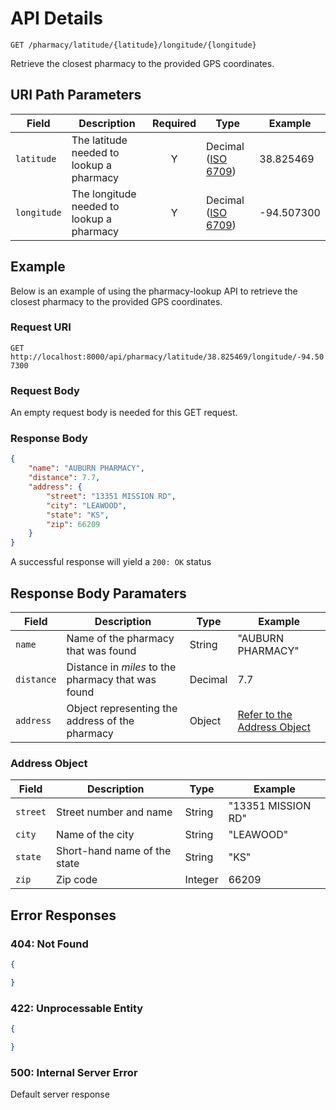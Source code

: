 # API Details

`GET /pharmacy/latitude/{latitude}/longitude/{longitude}`

Retrieve the closest pharmacy to the provided GPS coordinates.

## URI Path Parameters
| Field       | Description                               | Required | Type                                                              | Example    |
| ----------- | ----------------------------------------- |:--------:| ---------------------------------------------------------------------- | ---------- |
| `latitude`  | The latitude needed to lookup a pharmacy  |    Y     | Decimal ([ISO 6709](https://en.wikipedia.org/wiki/ISO_6709#Latitude))  | 38.825469  |
| `longitude` | The longitude needed to lookup a pharmacy |    Y     | Decimal ([ISO 6709](https://en.wikipedia.org/wiki/ISO_6709#longitude)) | -94.507300 |

## Example
Below is an example of using the pharmacy-lookup API to retrieve the closest pharmacy to the provided GPS coordinates.
### Request URI

`GET http://localhost:8000/api/pharmacy/latitude/38.825469/longitude/-94.507300`

### Request Body
An empty request body is needed for this GET request.

### Response Body
```json
{
    "name": "AUBURN PHARMACY",
    "distance": 7.7,
    "address": {
        "street": "13351 MISSION RD",
        "city": "LEAWOOD",
        "state": "KS",
        "zip": 66209
    }
}
```
A successful response will yield a `200: OK` status

## Response Body Paramaters
| Field      | Description                                        | Type    | Example                                        |
| ---------- | -------------------------------------------------- | ------- | ---------------------------------------------- |
| `name`     | Name of the pharmacy that was found                | String  | "AUBURN PHARMACY"                              |
| `distance` | Distance in _miles_ to the pharmacy that was found | Decimal | 7.7                                            |
| `address`  | Object representing the address of the pharmacy    | Object  | [Refer to the Address Object](#address-object) |

### Address Object
| Field    | Description                  | Type    | Example            |
| -------- | ---------------------------- | ------- | ------------------ |
| `street` | Street number and name       | String  | "13351 MISSION RD" |
| `city`   | Name of the city             | String  | "LEAWOOD"          |
| `state`  | Short-hand name of the state | String  | "KS"               |
| `zip`    | Zip code                     | Integer | 66209              |

## Error Responses
### 404: Not Found
```json
{

}
```

### 422: Unprocessable Entity
```json
{

}
```

### 500: Internal Server Error
 Default server response
